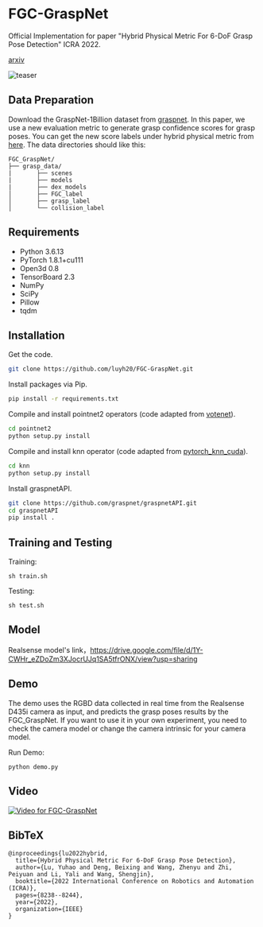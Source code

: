 # FGC-GraspNet
Official Implementation for paper "Hybrid Physical Metric For 6-DoF Grasp Pose Detection" ICRA 2022. 

[arxiv](https://arxiv.org/abs/2206.11141)


![teaser](doc/first.png)

## Data Preparation
Download the GraspNet-1Billion dataset from [graspnet](https://graspnet.net/datasets.html).
In this paper, we use a new evaluation metric to generate grasp confidence scores for grasp poses.
You can get the new score labels under hybrid physical metric from [here](https://drive.google.com/u/0/uc?id=1wAcGKOAO3EKWV0iih5sSVW5fHsu0X11R&export=download).
The data directories should like this:

```
FGC_GraspNet/
├── grasp_data/
|       ├── scenes
|       ├── models
|       ├── dex_models
│       ├── FGC_label
│       ├── grasp_label
│       └── collision_label
```

## Requirements
- Python 3.6.13
- PyTorch 1.8.1+cu111
- Open3d 0.8
- TensorBoard 2.3
- NumPy
- SciPy
- Pillow
- tqdm

## Installation
Get the code.
```bash
git clone https://github.com/luyh20/FGC-GraspNet.git
```
Install packages via Pip.
```bash
pip install -r requirements.txt
```
Compile and install pointnet2 operators (code adapted from [votenet](https://github.com/facebookresearch/votenet)).
```bash
cd pointnet2
python setup.py install
```
Compile and install knn operator (code adapted from [pytorch_knn_cuda](https://github.com/chrischoy/pytorch_knn_cuda)).
```bash
cd knn
python setup.py install
```
Install graspnetAPI.
```bash
git clone https://github.com/graspnet/graspnetAPI.git
cd graspnetAPI
pip install .
```


## Training and Testing
Training:
```
sh train.sh
```

Testing:
```
sh test.sh
```

## Model
Realsense model's link，https://drive.google.com/file/d/1Y-CWHr_eZDoZm3XJocrUJq1SA5tfrONX/view?usp=sharing

## Demo
The demo uses the RGBD data collected in real time from the Realsense D435i camera as input, and predicts the grasp poses results by the FGC_GraspNet.
If you want to use it in your own experiment, you need to check the camera model or change the camera intrinsic for your camera model.

Run Demo:
```
python demo.py
```

## Video
[![Video for FGC-GraspNet](https://i9.ytimg.com/vi_webp/gMoomsMJU_Y/mq1.webp?sqp=COSlpJsG-oaymwEmCMACELQB8quKqQMa8AEB-AHUBoAC3gOKAgwIABABGGUgYyhTMA8=&rs=AOn4CLAY_KqbACwxkemw7gMPLiYk8WuBkQ)](https://www.youtube.com/watch?v=gMoomsMJU_Y)

## BibTeX
```
@inproceedings{lu2022hybrid,
  title={Hybrid Physical Metric For 6-DoF Grasp Pose Detection},
  author={Lu, Yuhao and Deng, Beixing and Wang, Zhenyu and Zhi, Peiyuan and Li, Yali and Wang, Shengjin},
  booktitle={2022 International Conference on Robotics and Automation (ICRA)},
  pages={8238--8244},
  year={2022},
  organization={IEEE}
}
```
